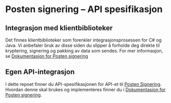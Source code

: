 # Posten signering – API spesifikasjon

## Integrasjon med klientbiblioteker

Det finnes klientbiblioteker som forenkler integrasjonsprosessen for C# og Java. Vi anbefaler bruk av disse siden du slipper å forholde deg direkte til kryptering, signering og pakking av data som sendes. For mer informasjon, se [Dokumentasjon for Posten signering](https://signering-docs.rtfd.io)


## Egen API-integrasjon

I dette repoet finner du API-spesifikasjonen for API-et til [Posten Signering](http://www.signering.posten.no). Hvordan denne skal brukes og implementeres finner du i [Dokumentasjon for Posten signering](https://signering-docs.rtfd.io).

